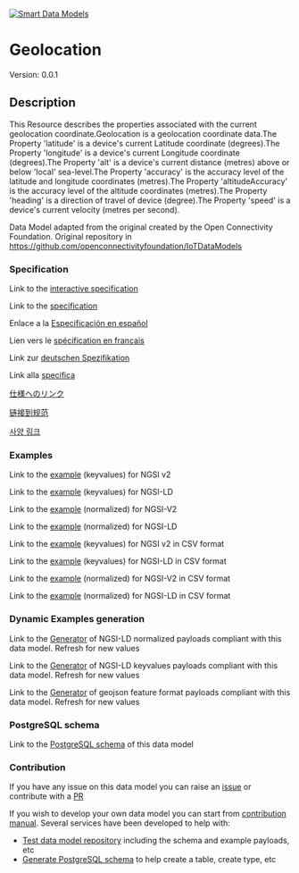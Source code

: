 [![Smart Data Models](https://smartdatamodels.org/wp-content/uploads/2022/01/SmartDataModels_logo.png "Logo")](https://smartdatamodels.org)
# Geolocation
Version: 0.0.1

## Description 

This Resource describes the properties associated with the current geolocation coordinate.Geolocation is a geolocation coordinate data.The Property 'latitude' is a device's current Latitude coordinate (degrees).The Property 'longitude' is a device's current Longitude coordinate (degrees).The Property 'alt' is a device's current distance (metres) above or below 'local' sea-level.The Property 'accuracy' is the accuracy level of the latitude and longitude coordinates (metres).The Property 'altitudeAccuracy' is the accuracy level of the altitude coordinates (metres).The Property 'heading' is a direction of travel of device (degree).The Property 'speed' is a device's current velocity (metres per second).

Data Model adapted from the original created by the Open Connectivity Foundation. Original repository in https://github.com/openconnectivityfoundation/IoTDataModels
### Specification

Link to the [interactive specification](https://swagger.lab.fiware.org/?url=https://smart-data-models.github.io/dataModel.OCF/Geolocation/swagger.yaml)

Link to the [specification](https://github.com/smart-data-models/dataModel.OCF/blob/master/Geolocation/doc/spec.md)

Enlace a la [Especificación en español](https://github.com/smart-data-models/dataModel.OCF/blob/master/Geolocation/doc/spec_ES.md)

Lien vers le [spécification en français](https://github.com/smart-data-models/dataModel.OCF/blob/master/Geolocation/doc/spec_FR.md)

Link zur [deutschen Spezifikation](https://github.com/smart-data-models/dataModel.OCF/blob/master/Geolocation/doc/spec_DE.md)

Link alla [specifica](https://github.com/smart-data-models/dataModel.OCF/blob/master/Geolocation/doc/spec_IT.md)

[仕様へのリンク](https://github.com/smart-data-models/dataModel.OCF/blob/master/Geolocation/doc/spec_JA.md)

[链接到规范](https://github.com/smart-data-models/dataModel.OCF/blob/master/Geolocation/doc/spec_ZH.md)

[사양 링크](https://github.com/smart-data-models/dataModel.OCF/blob/master/Geolocation/doc/spec_KO.md)
### Examples

Link to the [example](https://smart-data-models.github.io/dataModel.OCF/Geolocation/examples/example.json) (keyvalues) for NGSI v2

Link to the [example](https://smart-data-models.github.io/dataModel.OCF/Geolocation/examples/example.jsonld) (keyvalues) for NGSI-LD

Link to the [example](https://smart-data-models.github.io/dataModel.OCF/Geolocation/examples/example-normalized.json) (normalized) for NGSI-V2

Link to the [example](https://smart-data-models.github.io/dataModel.OCF/Geolocation/examples/example-normalized.jsonld) (normalized) for NGSI-LD

Link to the [example](https://github.com/smart-data-models/dataModel.OCF/blob/master/Geolocation/examples/example.json.csv) (keyvalues) for NGSI v2 in CSV format

Link to the [example](https://github.com/smart-data-models/dataModel.OCF/blob/master/Geolocation/examples/example.jsonld.csv) (keyvalues) for NGSI-LD in CSV format

Link to the [example](https://github.com/smart-data-models/dataModel.OCF/blob/master/Geolocation/examples/example-normalized.json.csv) (normalized) for NGSI-V2 in CSV format

Link to the [example](https://github.com/smart-data-models/dataModel.OCF/blob/master/Geolocation/examples/example-normalized.jsonld.csv) (normalized) for NGSI-LD in CSV format
### Dynamic Examples generation

Link to the [Generator](https://smartdatamodels.org/extra/ngsi-ld_generator.php?schemaUrl=https://raw.githubusercontent.com/smart-data-models/dataModel.OCF/master/Geolocation/schema.json&email=info@smartdatamodels.org) of NGSI-LD normalized payloads compliant with this data model. Refresh for new values

Link to the [Generator](https://smartdatamodels.org/extra/ngsi-ld_generator_keyvalues.php?schemaUrl=https://raw.githubusercontent.com/smart-data-models/dataModel.OCF/master/Geolocation/schema.json&email=info@smartdatamodels.org) of NGSI-LD keyvalues payloads compliant with this data model. Refresh for new values

Link to the [Generator](https://smartdatamodels.org/extra/geojson_features_generator.php?schemaUrl=https://raw.githubusercontent.com/smart-data-models/dataModel.OCF/master/Geolocation/schema.json&email=info@smartdatamodels.org) of geojson feature format payloads compliant with this data model. Refresh for new values
### PostgreSQL schema

Link to the [PostgreSQL schema](https://github.com/smart-data-models/dataModel.OCF/blob/master/Geolocation/schema.sql) of this data model
### Contribution

 If you have any issue on this data model you can raise an [issue](https://github.com/smart-data-models/dataModel.OCF/issues)  or contribute with a [PR](https://github.com/smart-data-models/dataModel.OCF/pulls)

 If you wish to develop your own data model you can start from [contribution manual](https://bit.ly/contribution_manual). Several services have been developed to help with: 
 - [Test data model repository](https://smartdatamodels.org/index.php/data-models-contribution-api/) including the schema and example payloads, etc
 - [Generate PostgreSQL schema](https://smartdatamodels.org/index.php/sql-service/) to help create a table, create type, etc